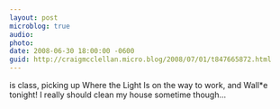 ```yaml
---
layout: post
microblog: true
audio: 
photo: 
date: 2008-06-30 18:00:00 -0600
guid: http://craigmcclellan.micro.blog/2008/07/01/t847665872.html
---
```

is class, picking up Where the Light Is on the way to work, and Wall*e tonight!  I really should clean my house sometime though...

